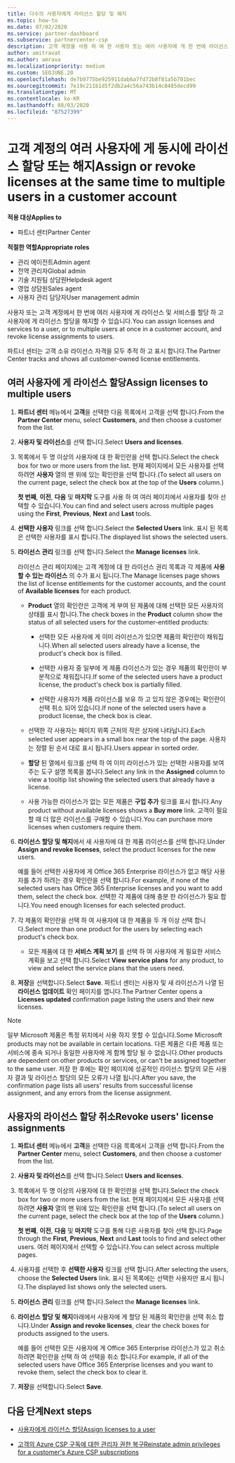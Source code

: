 ```yaml
---
title: 다수의 사용자에게 라이선스 할당 및 해지
ms.topic: how-to
ms.date: 07/02/2020
ms.service: partner-dashboard
ms.subservice: partnercenter-csp
description: 고객 계정을 사용 하 여 한 사용자 또는 여러 사용자에 게 한 번에 라이선스 및 서비스를 할당 하거나 해지 하는 방법에 대해 알아봅니다.
author: amitravat
ms.author: amrava
ms.localizationpriority: medium
ms.custom: SEOJUNE.20
ms.openlocfilehash: de7b9775be925911dab6a7fd72b8f81a5b701bec
ms.sourcegitcommit: 7e19c211b1d5f2db2a4c56a743b14c8485decd99
ms.translationtype: MT
ms.contentlocale: ko-KR
ms.lasthandoff: 08/03/2020
ms.locfileid: "87527399"
---
```

# <a name="assign-or-revoke-licenses-at-the-same-time-to-multiple-users-in-a-customer-account"></a><span data-ttu-id="5ca54-103">고객 계정의 여러 사용자에 게 동시에 라이선스 할당 또는 해지</span><span class="sxs-lookup"><span data-stu-id="5ca54-103">Assign or revoke licenses at the same time to multiple users in a customer account</span></span>

<span data-ttu-id="5ca54-104">**적용 대상**</span><span class="sxs-lookup"><span data-stu-id="5ca54-104">**Applies to**</span></span>

- <span data-ttu-id="5ca54-105">파트너 센터</span><span class="sxs-lookup"><span data-stu-id="5ca54-105">Partner Center</span></span>

<span data-ttu-id="5ca54-106">**적절한 역할**</span><span class="sxs-lookup"><span data-stu-id="5ca54-106">**Appropriate roles**</span></span>

- <span data-ttu-id="5ca54-107">관리 에이전트</span><span class="sxs-lookup"><span data-stu-id="5ca54-107">Admin agent</span></span>
- <span data-ttu-id="5ca54-108">전역 관리자</span><span class="sxs-lookup"><span data-stu-id="5ca54-108">Global admin</span></span>
- <span data-ttu-id="5ca54-109">기술 지원팀 상담원</span><span class="sxs-lookup"><span data-stu-id="5ca54-109">Helpdesk agent</span></span>
- <span data-ttu-id="5ca54-110">영업 상담원</span><span class="sxs-lookup"><span data-stu-id="5ca54-110">Sales agent</span></span>
- <span data-ttu-id="5ca54-111">사용자 관리 담당자</span><span class="sxs-lookup"><span data-stu-id="5ca54-111">User management admin</span></span>

<span data-ttu-id="5ca54-112">사용자 또는 고객 계정에서 한 번에 여러 사용자에 게 라이선스 및 서비스를 할당 하 고 사용자에 게 라이선스 할당을 해지할 수 있습니다.</span><span class="sxs-lookup"><span data-stu-id="5ca54-112">You can assign licenses and services to a user, or to multiple users at once in a customer account, and revoke license assignments to users.</span></span>

<span data-ttu-id="5ca54-113">파트너 센터는 고객 소유 라이선스 자격을 모두 추적 하 고 표시 합니다.</span><span class="sxs-lookup"><span data-stu-id="5ca54-113">The Partner Center tracks and shows all customer-owned license entitlements.</span></span>

## <a name="assign-licenses-to-multiple-users"></a><span data-ttu-id="5ca54-114">여러 사용자에 게 라이선스 할당</span><span class="sxs-lookup"><span data-stu-id="5ca54-114">Assign licenses to multiple users</span></span>

1. <span data-ttu-id="5ca54-115">**파트너 센터** 메뉴에서 **고객**을 선택한 다음 목록에서 고객을 선택 합니다.</span><span class="sxs-lookup"><span data-stu-id="5ca54-115">From the **Partner Center** menu, select **Customers**, and then choose a customer from the list.</span></span>

2. <span data-ttu-id="5ca54-116">**사용자 및 라이선스**를 선택 합니다.</span><span class="sxs-lookup"><span data-stu-id="5ca54-116">Select **Users and licenses**.</span></span>

3. <span data-ttu-id="5ca54-117">목록에서 두 명 이상의 사용자에 대 한 확인란을 선택 합니다.</span><span class="sxs-lookup"><span data-stu-id="5ca54-117">Select the check box for two or more users from the list.</span></span> <span data-ttu-id="5ca54-118">현재 페이지에서 모든 사용자를 선택 하려면 **사용자** 열의 맨 위에 있는 확인란을 선택 합니다.</span><span class="sxs-lookup"><span data-stu-id="5ca54-118">(To select all users on the current page, select the check box at the top of the **Users** column.)</span></span>

    <span data-ttu-id="5ca54-119">**첫 번째**, **이전**, **다음** 및 **마지막** 도구를 사용 하 여 여러 페이지에서 사용자를 찾아 선택할 수 있습니다.</span><span class="sxs-lookup"><span data-stu-id="5ca54-119">You can find and select users across multiple pages using the **First**, **Previous**, **Next** and **Last** tools.</span></span>

4. <span data-ttu-id="5ca54-120">**선택한 사용자** 링크를 선택 합니다.</span><span class="sxs-lookup"><span data-stu-id="5ca54-120">Select the **Selected Users** link.</span></span> <span data-ttu-id="5ca54-121">표시 된 목록은 선택한 사용자를 표시 합니다.</span><span class="sxs-lookup"><span data-stu-id="5ca54-121">The displayed list shows the selected users.</span></span>

5. <span data-ttu-id="5ca54-122">**라이선스 관리** 링크를 선택 합니다.</span><span class="sxs-lookup"><span data-stu-id="5ca54-122">Select the **Manage licenses** link.</span></span>

    <span data-ttu-id="5ca54-123">라이선스 관리 페이지에는 고객 계정에 대 한 라이선스 권리 목록과 각 제품에 **사용할 수 있는 라이선스** 의 수가 표시 됩니다.</span><span class="sxs-lookup"><span data-stu-id="5ca54-123">The Manage licenses page shows the list of license entitlements for the customer accounts, and the count of **Available licenses** for each product.</span></span>

    - <span data-ttu-id="5ca54-124">**Product** 열의 확인란은 고객에 게 부여 된 제품에 대해 선택한 모든 사용자의 상태를 표시 합니다.</span><span class="sxs-lookup"><span data-stu-id="5ca54-124">The check boxes in the **Product** column show the status of all selected users for the customer-entitled products:</span></span>

       - <span data-ttu-id="5ca54-125">선택한 모든 사용자에 게 이미 라이선스가 있으면 제품의 확인란이 채워집니다.</span><span class="sxs-lookup"><span data-stu-id="5ca54-125">When all selected users already have a license, the product's check box is filled.</span></span>

       - <span data-ttu-id="5ca54-126">선택한 사용자 중 일부에 게 제품 라이선스가 있는 경우 제품의 확인란이 부분적으로 채워집니다.</span><span class="sxs-lookup"><span data-stu-id="5ca54-126">If some of the selected users have a product license, the product's check box is partially filled.</span></span>

       - <span data-ttu-id="5ca54-127">선택한 사용자가 제품 라이선스를 보유 하 고 있지 않은 경우에는 확인란이 선택 취소 되어 있습니다.</span><span class="sxs-lookup"><span data-stu-id="5ca54-127">If none of the selected users have a product license, the check box is clear.</span></span>

    - <span data-ttu-id="5ca54-128">선택한 각 사용자는 페이지 위쪽 근처의 작은 상자에 나타납니다.</span><span class="sxs-lookup"><span data-stu-id="5ca54-128">Each selected user appears in a small box near the top of the page.</span></span> <span data-ttu-id="5ca54-129">사용자는 정렬 된 순서 대로 표시 됩니다.</span><span class="sxs-lookup"><span data-stu-id="5ca54-129">Users appear in sorted order.</span></span>

    - <span data-ttu-id="5ca54-130">**할당** 된 열에서 링크를 선택 하 여 이미 라이선스가 있는 선택한 사용자를 보여 주는 도구 설명 목록을 봅니다.</span><span class="sxs-lookup"><span data-stu-id="5ca54-130">Select any link in the **Assigned** column to view a tooltip list showing the selected users that already have a license.</span></span>

    - <span data-ttu-id="5ca54-131">사용 가능한 라이선스가 없는 모든 제품은 **구입 추가** 링크를 표시 합니다.</span><span class="sxs-lookup"><span data-stu-id="5ca54-131">Any product without available licenses shows a **Buy more** link.</span></span> <span data-ttu-id="5ca54-132">고객이 필요할 때 더 많은 라이선스를 구매할 수 있습니다.</span><span class="sxs-lookup"><span data-stu-id="5ca54-132">You can purchase more licenses when customers require them.</span></span>

6. <span data-ttu-id="5ca54-133">**라이선스 할당 및 해지**에서 새 사용자에 대 한 제품 라이선스를 선택 합니다.</span><span class="sxs-lookup"><span data-stu-id="5ca54-133">Under **Assign and revoke licenses**, select the product licenses for the new users.</span></span> 

   <span data-ttu-id="5ca54-134">예를 들어 선택한 사용자에 게 Office 365 Enterprise 라이선스가 없고 해당 사용자를 추가 하려는 경우 확인란을 선택 합니다.</span><span class="sxs-lookup"><span data-stu-id="5ca54-134">For example, if none of the selected users has Office 365 Enterprise licenses and you want to add them, select the check box.</span></span> <span data-ttu-id="5ca54-135">선택한 각 제품에 대해 충분 한 라이선스가 필요 합니다.</span><span class="sxs-lookup"><span data-stu-id="5ca54-135">You need enough licenses for each selected product.</span></span>

7. <span data-ttu-id="5ca54-136">각 제품의 확인란을 선택 하 여 사용자에 대 한 제품을 두 개 이상 선택 합니다.</span><span class="sxs-lookup"><span data-stu-id="5ca54-136">Select more than one product for the users by selecting each product's check box.</span></span>
    -   <span data-ttu-id="5ca54-137">모든 제품에 대 한 **서비스 계획 보기** 를 선택 하 여 사용자에 게 필요한 서비스 계획을 보고 선택 합니다.</span><span class="sxs-lookup"><span data-stu-id="5ca54-137">Select **View service plans** for any product, to view and select the service plans that the users need.</span></span>

8. <span data-ttu-id="5ca54-138">**저장**을 선택합니다.</span><span class="sxs-lookup"><span data-stu-id="5ca54-138">Select **Save**.</span></span> <span data-ttu-id="5ca54-139">파트너 센터는 사용자 및 새 라이선스가 나열 된 **라이선스 업데이트** 확인 페이지를 엽니다.</span><span class="sxs-lookup"><span data-stu-id="5ca54-139">The Partner Center opens a **Licenses updated** confirmation page listing the users and their new licenses.</span></span>

>[!NOTE]
><span data-ttu-id="5ca54-140">일부 Microsoft 제품은 특정 위치에서 사용 하지 못할 수 있습니다.</span><span class="sxs-lookup"><span data-stu-id="5ca54-140">Some Microsoft products may not be available in certain locations.</span></span> <span data-ttu-id="5ca54-141">다른 제품은 다른 제품 또는 서비스에 종속 되거나 동일한 사용자에 게 함께 할당 될 수 없습니다.</span><span class="sxs-lookup"><span data-stu-id="5ca54-141">Other products are dependent on other products or services, or can't be assigned together to the same user.</span></span> <span data-ttu-id="5ca54-142">저장 한 후에는 확인 페이지에 성공적인 라이선스 할당의 모든 사용자 결과 및 라이선스 할당의 모든 오류가 나열 됩니다.</span><span class="sxs-lookup"><span data-stu-id="5ca54-142">After you save, the confirmation page lists all users' results from successful license assignment, and any errors from the license assignment.</span></span>

## <a name="revoke-users-license-assignments"></a><span data-ttu-id="5ca54-143">사용자의 라이선스 할당 취소</span><span class="sxs-lookup"><span data-stu-id="5ca54-143">Revoke users' license assignments</span></span>

1. <span data-ttu-id="5ca54-144">**파트너 센터** 메뉴에서 **고객**을 선택한 다음 목록에서 고객을 선택 합니다.</span><span class="sxs-lookup"><span data-stu-id="5ca54-144">From the **Partner Center** menu, select **Customers**, and then choose a customer from the list.</span></span>

2. <span data-ttu-id="5ca54-145">**사용자 및 라이선스**를 선택 합니다.</span><span class="sxs-lookup"><span data-stu-id="5ca54-145">Select **Users and licenses**.</span></span>

3. <span data-ttu-id="5ca54-146">목록에서 두 명 이상의 사용자에 대 한 확인란을 선택 합니다.</span><span class="sxs-lookup"><span data-stu-id="5ca54-146">Select the check box for two or more users from the list.</span></span> <span data-ttu-id="5ca54-147">현재 페이지에서 모든 사용자를 선택 하려면 **사용자** 열의 맨 위에 있는 확인란을 선택 합니다.</span><span class="sxs-lookup"><span data-stu-id="5ca54-147">(To select all users on the current page, select the check box at the top of the **Users** column.)</span></span>

    <span data-ttu-id="5ca54-148">**첫 번째**, **이전**, **다음** 및 **마지막** 도구를 통해 다른 사용자를 찾아 선택 합니다.</span><span class="sxs-lookup"><span data-stu-id="5ca54-148">Page through the **First**, **Previous**, **Next** and **Last** tools to find and select other users.</span></span> <span data-ttu-id="5ca54-149">여러 페이지에서 선택할 수 있습니다.</span><span class="sxs-lookup"><span data-stu-id="5ca54-149">You can select across multiple pages.</span></span>

4. <span data-ttu-id="5ca54-150">사용자를 선택한 후 **선택한 사용자** 링크를 선택 합니다.</span><span class="sxs-lookup"><span data-stu-id="5ca54-150">After selecting the users, choose the **Selected Users** link.</span></span> <span data-ttu-id="5ca54-151">표시 된 목록에는 선택한 사용자만 표시 됩니다.</span><span class="sxs-lookup"><span data-stu-id="5ca54-151">The displayed list shows only the selected users.</span></span>

5. <span data-ttu-id="5ca54-152">**라이선스 관리** 링크를 선택 합니다.</span><span class="sxs-lookup"><span data-stu-id="5ca54-152">Select the **Manage licenses** link.</span></span>

6. <span data-ttu-id="5ca54-153">**라이선스 할당 및 해지**아래에서 사용자에 게 할당 된 제품의 확인란을 선택 취소 합니다.</span><span class="sxs-lookup"><span data-stu-id="5ca54-153">Under **Assign and revoke licenses**, clear the check boxes for products assigned to the users.</span></span>

   <span data-ttu-id="5ca54-154">예를 들어 선택한 모든 사용자에 게 Office 365 Enterprise 라이선스가 있고 취소 하려면 확인란을 선택 하 여 선택을 취소 합니다.</span><span class="sxs-lookup"><span data-stu-id="5ca54-154">For example, if all of the selected users have Office 365 Enterprise licenses and you want to revoke them, select the check box to clear it.</span></span>

7. <span data-ttu-id="5ca54-155">**저장**을 선택합니다.</span><span class="sxs-lookup"><span data-stu-id="5ca54-155">Select **Save**.</span></span>

## <a name="next-steps"></a><span data-ttu-id="5ca54-156">다음 단계</span><span class="sxs-lookup"><span data-stu-id="5ca54-156">Next steps</span></span>

- [<span data-ttu-id="5ca54-157">사용자에게 라이선스 할당</span><span class="sxs-lookup"><span data-stu-id="5ca54-157">Assign licenses to a user</span></span>](assign-licenses-to-users.md)

- [<span data-ttu-id="5ca54-158">고객의 Azure CSP 구독에 대한 관리자 권한 복구</span><span class="sxs-lookup"><span data-stu-id="5ca54-158">Reinstate admin privileges for a customer's Azure CSP subscriptions</span></span>](revoke-reinstate-csp.md)